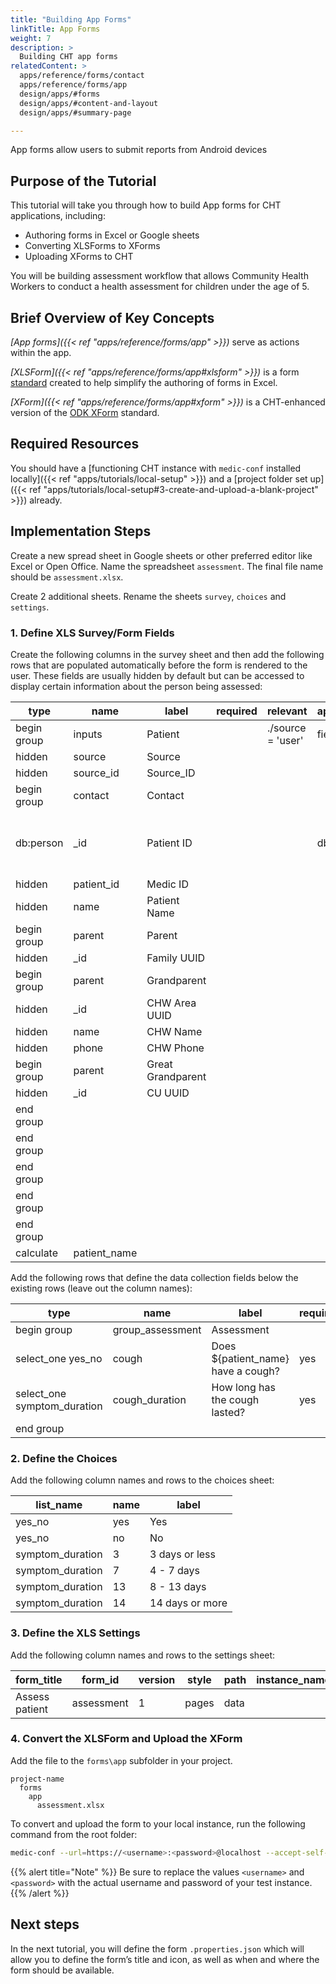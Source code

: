 ```yaml
---
title: "Building App Forms"
linkTitle: App Forms
weight: 7
description: >
  Building CHT app forms
relatedContent: >
  apps/reference/forms/contact
  apps/reference/forms/app
  design/apps/#forms
  design/apps/#content-and-layout
  design/apps/#summary-page

---
```


App forms allow users to submit reports from Android devices

## Purpose of the Tutorial

This tutorial will take you through how to build App forms for CHT applications, including:

- Authoring forms in Excel or Google sheets
- Converting XLSForms to XForms
- Uploading XForms to CHT

You will be building assessment workflow that allows Community Health Workers to conduct a health assessment for children under the age of 5.

## Brief Overview of Key Concepts

*[App forms]({{< ref "apps/reference/forms/app" >}})* serve as actions within the app.

*[XLSForm]({{< ref "apps/reference/forms/app#xlsform" >}})* is a form [standard](http://xlsform.org/en/) created to help simplify the authoring of forms in Excel.

*[XForm]({{< ref "apps/reference/forms/app#xform" >}})* is a CHT-enhanced version of the [ODK XForm](https://getodk.github.io/xforms-spec/) standard.

## Required Resources

You should have a [functioning CHT instance with `medic-conf` installed locally]({{< ref "apps/tutorials/local-setup" >}}) and a [project folder set up]({{< ref "apps/tutorials/local-setup#3-create-and-upload-a-blank-project" >}}) already.

## Implementation Steps

Create a new spread sheet in Google sheets or other preferred editor like Excel or Open Office. Name the spreadsheet `assessment`. The final file name should be `assessment.xlsx`.

Create 2 additional sheets. Rename the sheets `survey`, `choices` and `settings`.

### 1. Define XLS Survey/Form Fields

Create the following columns in the survey sheet and then add the following rows that are populated automatically before the form is rendered to the user. These fields are usually hidden by default but can be accessed to display certain information about the person being assessed:

| type        | name            | label                       | required | relevant          | appearance | constraint | constraint_message  | calculation            | choice_filter  | hint                          | default |
| ----------- | --------------- | --------------------------- | -------- | ----------------- | ---------- | ---------- | ------------------- | ---------------------- | -------------- | ----------------------------- | ------- |
| begin group | inputs          | Patient                     |          | ./source = 'user' | field-list |            |                     |                        |                |                               |         |
| hidden      | source          | Source                      |          |                   |            |            |                     |                        |                |                               | user    |
| hidden      | source_id       | Source_ID                   |          |                   |            |            |                     |                        |                |                               |         |
| begin group | contact         | Contact                     |          |                   |            |            |                     |                        |                |                               |         |
| db:person   | _id             | Patient ID                  |          |                   | db-object  |            |                     |                        |                | Select a person from the list |         |
| hidden      | patient_id      | Medic ID                    |          |                   |            |            |                     |                        |                |                               |         |
| hidden      | name            | Patient Name                |          |                   |            |            |                     |                        |                |                               |         |
| begin group | parent          | Parent                      |          |                   |            |            |                     |                        |                |                               |         |
| hidden      | _id             | Family UUID                 |          |                   |            |            |                     |                        |                |                               |         |
| begin group | parent          | Grandparent                 |          |                   |            |            |                     |                        |                |                               |         |
| hidden      | _id             | CHW Area UUID               |          |                   |            |            |                     |                        |                |                               |         |
| hidden      | name            | CHW Name                    |          |                   |            |            |                     |                        |                |                               |         |
| hidden      | phone           | CHW Phone                   |          |                   |            |            |                     |                        |                |                               |         |
| begin group | parent          | Great Grandparent           |          |                   |            |            |                     |                        |                |                               |         |
| hidden      | _id             | CU UUID                     |          |                   |            |            |                     |                        |                |                               |         |
| end group   |                 |                             |          |                   |            |            |                     |                        |                |                               |         |
| end group   |                 |                             |          |                   |            |            |                     |                        |                |                               |         |
| end group   |                 |                             |          |                   |            |            |                     |                        |                |                               |         |
| end group   |                 |                             |          |                   |            |            |                     |                        |                |                               |         |
| end group   |                 |                             |          |                   |            |            |                     |                        |                |                               |         |
| calculate   | patient_name    |                             |          |                   |            |            |                     | ../inputs/contact/name |                |                               |         |

Add the following rows that define the data collection fields below the existing rows (leave out the column names):

| type                          | name              | label                              | required | relevant            | appearance | constraint | constraint_message  | calculation | choice_filter  | hint | default |
| ----------------------------- | ----------------- | ---------------------------------- | -------- | ------------------- | ---------- | ---------- | ------------------- | ----------- | -------------- | ---- | ------- |
| begin group                   | group_assessment  | Assessment                         |          |                     |            |            |                     |             |                |      |         |
| select_one yes_no             | cough             | Does ${patient_name} have a cough? | yes      |                     |            |            |                     |             |                |      |         |
| select_one symptom_duration   | cough_duration    | How long has the cough lasted?     | yes      | ${cough} = 'yes'    |            |            |                     |             |                |      |         |
| end group                     |                   |                                    |          |                     |            |            |                     |             |                |      |         |

### 2. Define the Choices

Add the following column names and rows to the choices sheet:

| list_name         | name | label           |
| ----------------- | ---- | --------------- |
| yes_no            | yes  | Yes             |
| yes_no            | no   | No              |
| symptom_duration  | 3    | 3 days or less  |
| symptom_duration  | 7    | 4 - 7 days      |
| symptom_duration  | 13   | 8 - 13 days     |
| symptom_duration  | 14   | 14 days or more |

### 3. Define the XLS Settings

Add the following column names and rows to the settings sheet:

| form_title     | form_id    | version | style | path | instance_name  | default_language  |
| -------------- | ---------- | ------- | ----- | ---- | -------------- | ----------------- |
| Assess patient | assessment | 1       | pages | data |                | en                |

### 4. Convert the XLSForm and Upload the XForm

Add the file to the `forms\app` subfolder in your project.

```text
project-name
  forms
    app
      assessment.xlsx
```

To convert and upload the form to your local instance, run the following command from the root folder:

```zsh
medic-conf --url=https://<username>:<password>@localhost --accept-self-signed-certs convert-app-forms upload-app-forms -- assessment.xlsx
```

{{% alert title="Note" %}} Be sure to replace the values `<username>` and `<password>` with the actual username and password of your test instance. {{% /alert %}}

## Next steps

In the next tutorial, you will define the form `.properties.json` which will allow you to define the form’s title and icon, as well as when and where the form should be available.

